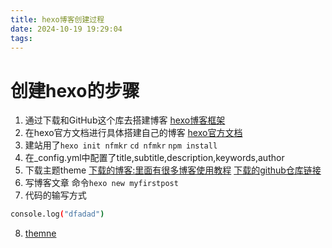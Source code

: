 ```yaml
---
title: hexo博客创建过程
date: 2024-10-19 19:29:04
tags:
---
```

# 创建hexo的步骤

1. 通过下载和GitHub这个库去搭建博客
[hexo博客框架](https://github.com/theme-shoka-x/hexo-theme-shokaX?tab=readme-ov-file)
2. 在hexo官方文档进行具体搭建自己的博客
[hexo官方文档](https://hexo.io/zh-cn/docs/themes)
3. 建站用了`hexo init nfmkr` `cd nfmkr` `npm install`
4. 在_config.yml中配置了title,subtitle,description,keywords,author
5. 下载主题theme
[下载的博客:里面有很多博客使用教程](https://xaoxuu.com/wiki/stellar/#start)
[下载的github仓库链接](https://github.com/xaoxuu/hexo-theme-stellar)
6. 写博客文章
   命令`hexo new myfirstpost`
7. 代码的输写方式
```bash
console.log("dfadad")
```
8. [themne](https://hexo.io/themes/#responsive)